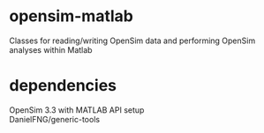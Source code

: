 # opensim-matlab
Classes for reading/writing OpenSim data and performing OpenSim analyses within Matlab

# dependencies
OpenSim 3.3 with MATLAB API setup  
DanielFNG/generic-tools

